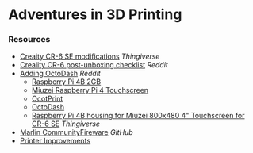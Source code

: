 # Adventures in 3D Printing

### Resources

- [Creaity CR-6 SE modifications](https://www.thingiverse.com/pandataco/collections/cr-6-se) _Thingiverse_
- [Creality CR-6 post-unboxing checklist](https://www.reddit.com/r/CR6/comments/ibwvvf/cr6_postunboxing_checklist/) _Reddit_
- [Adding OctoDash](https://www.reddit.com/r/CR6/comments/le3mos/added_octodash_to_my_cr6_se/) _Reddit_
  - [Raspberry Pi 4B 2GB](https://www.amazon.com/gp/product/B07TD42S27/ref=ppx_yo_dt_b_asin_title_o03_s00?ie=UTF8&psc=1)
  - [Miuzei Raspberry Pi 4 Touchscreen](https://www.amazon.com/gp/product/B07XBVF1C9/ref=ppx_yo_dt_b_asin_title_o01_s01?ie=UTF8&psc=1)
  - [OcotPrint](https://octoprint.org/)
  - [OctoDash](https://github.com/UnchartedBull/OctoDash)
  - [Raspberry Pi 4B housing for Miuzei 800x480 4" Touchscreen for CR-6 SE](https://www.thingiverse.com/thing:4663911) _Thingiverse_
- [Marlin CommunityFireware](https://github.com/CR6Community/Marlin) _GitHub_
- [Printer Improvements](https://www.instructables.com/CR-6-SE-3D-Printer-Improvements/) 


